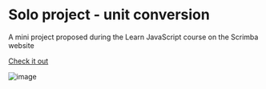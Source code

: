 <h1>Solo project - unit conversion</h1>

<p>A mini project proposed during the Learn JavaScript course on the Scrimba website</p>

<a href="https://cute-palmier-b1d4d4.netlify.app/">Check it out</a>

![image](https://github.com/user-attachments/assets/701bb472-e18b-48c9-b183-c0942f257016)

